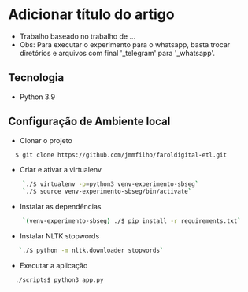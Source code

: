 # Adicionar título do artigo

- Trabalho baseado no trabalho de ...
- Obs: Para executar o experimento para o whatsapp, basta trocar diretórios e arquivos com final '_telegram' para '_whatsapp'.

## Tecnologia
- Python 3.9

## Configuração de Ambiente local

- Clonar o projeto

```bash
  $ git clone https://github.com/jmmfilho/faroldigital-etl.git
```

- Criar e ativar a virtualenv

```bash
    `./$ virtualenv -p=python3 venv-experimento-sbseg`
    `./$ source venv-experimento-sbseg/bin/activate`
```

- Instalar as dependências

```bash
    `(venv-experimento-sbseg) ./$ pip install -r requirements.txt`
```

-  Instalar NLTK stopwords
```bash 
   `./$ python -m nltk.downloader stopwords`
```

- Executar a aplicação

```bash
  ./scripts$ python3 app.py
```
